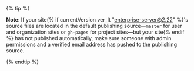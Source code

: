 {% tip %}

**Note**: If your site{% if currentVersion ver_lt "enterprise-server@2.22" %}'s source files are located in the default publishing source—`master` for user and organization sites or `gh-pages` for project sites—but your site{% endif %} has not published automatically, make sure someone with admin permissions and a verified email address has pushed to the publishing source.

{% endtip %}
